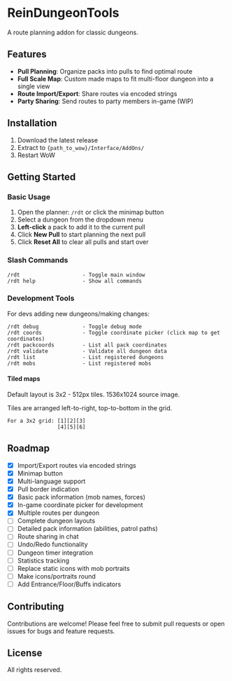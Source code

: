 # ReinDungeonTools

A route planning addon for classic dungeons.

## Features

- **Pull Planning**: Organize packs into pulls to find optimal route
- **Full Scale Map**: Custom made maps to fit multi-floor dungeon into a single view
- **Route Import/Export**: Share routes via encoded strings
- **Party Sharing**: Send routes to party members in-game (WIP)

## Installation

1. Download the latest release
2. Extract to `{path_to_wow}/Interface/AddOns/`
3. Restart WoW

## Getting Started

### Basic Usage

1. Open the planner: `/rdt` or click the minimap button
2. Select a dungeon from the dropdown menu
3. **Left-click** a pack to add it to the current pull
4. Click **New Pull** to start planning the next pull
5. Click **Reset All** to clear all pulls and start over

### Slash Commands

```
/rdt                    - Toggle main window
/rdt help               - Show all commands
```

### Development Tools

For devs adding new dungeons/making changes:

```
/rdt debug              - Toggle debug mode
/rdt coords             - Toggle coordinate picker (click map to get coordinates)
/rdt packcoords         - List all pack coordinates
/rdt validate           - Validate all dungeon data
/rdt list               - List registered dungeons
/rdt mobs               - List registered mobs
```

#### Tiled maps

Default layout is 3x2 - 512px tiles. 1536x1024 source image.

Tiles are arranged left-to-right, top-to-bottom in the grid.
```
For a 3x2 grid: [1][2][3]
                [4][5][6]
```

## Roadmap

- [x] Import/Export routes via encoded strings
- [x] Minimap button
- [x] Multi-language support
- [x] Pull border indication
- [x] Basic pack information (mob names, forces)
- [x] In-game coordinate picker for development
- [x] Multiple routes per dungeon
- [ ] Complete dungeon layouts
- [ ] Detailed pack information (abilities, patrol paths)
- [ ] Route sharing in chat
- [ ] Undo/Redo functionality
- [ ] Dungeon timer integration
- [ ] Statistics tracking
- [ ] Replace static icons with mob portraits
- [ ] Make icons/portraits round
- [ ] Add Entrance/Floor/Buffs indicators

## Contributing

Contributions are welcome! Please feel free to submit pull requests or open issues for bugs and feature requests.

## License

All rights reserved.